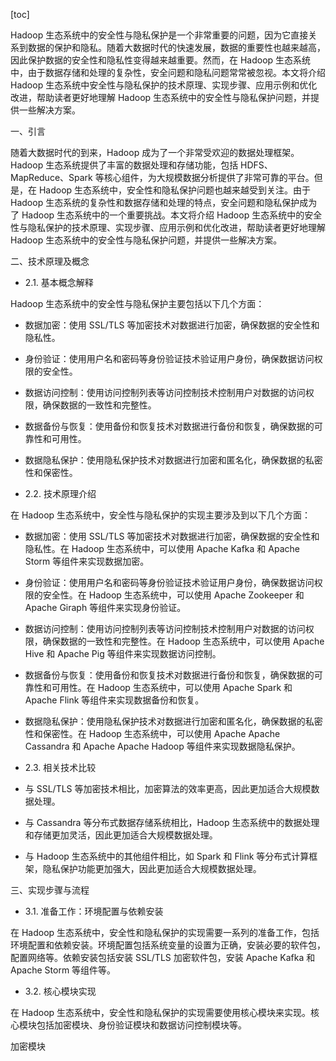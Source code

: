 
[toc]                    
                
                
Hadoop 生态系统中的安全性与隐私保护是一个非常重要的问题，因为它直接关系到数据的保护和隐私。随着大数据时代的快速发展，数据的重要性也越来越高，因此保护数据的安全性和隐私性变得越来越重要。然而，在 Hadoop 生态系统中，由于数据存储和处理的复杂性，安全问题和隐私问题常常被忽视。本文将介绍 Hadoop 生态系统中安全性与隐私保护的技术原理、实现步骤、应用示例和优化改进，帮助读者更好地理解 Hadoop 生态系统中的安全性与隐私保护问题，并提供一些解决方案。

一、引言

随着大数据时代的到来，Hadoop 成为了一个非常受欢迎的数据处理框架。Hadoop 生态系统提供了丰富的数据处理和存储功能，包括 HDFS、MapReduce、Spark 等核心组件，为大规模数据分析提供了非常可靠的平台。但是，在 Hadoop 生态系统中，安全性和隐私保护问题也越来越受到关注。由于 Hadoop 生态系统的复杂性和数据存储和处理的特点，安全问题和隐私保护成为了 Hadoop 生态系统中的一个重要挑战。本文将介绍 Hadoop 生态系统中的安全性与隐私保护的技术原理、实现步骤、应用示例和优化改进，帮助读者更好地理解 Hadoop 生态系统中的安全性与隐私保护问题，并提供一些解决方案。

二、技术原理及概念

- 2.1. 基本概念解释

Hadoop 生态系统中的安全性与隐私保护主要包括以下几个方面：

- 数据加密：使用 SSL/TLS 等加密技术对数据进行加密，确保数据的安全性和隐私性。
- 身份验证：使用用户名和密码等身份验证技术验证用户身份，确保数据访问权限的安全性。
- 数据访问控制：使用访问控制列表等访问控制技术控制用户对数据的访问权限，确保数据的一致性和完整性。
- 数据备份与恢复：使用备份和恢复技术对数据进行备份和恢复，确保数据的可靠性和可用性。
- 数据隐私保护：使用隐私保护技术对数据进行加密和匿名化，确保数据的私密性和保密性。

- 2.2. 技术原理介绍

在 Hadoop 生态系统中，安全性与隐私保护的实现主要涉及到以下几个方面：

- 数据加密：使用 SSL/TLS 等加密技术对数据进行加密，确保数据的安全性和隐私性。在 Hadoop 生态系统中，可以使用 Apache Kafka 和 Apache Storm 等组件来实现数据加密。
- 身份验证：使用用户名和密码等身份验证技术验证用户身份，确保数据访问权限的安全性。在 Hadoop 生态系统中，可以使用 Apache Zookeeper 和 Apache Giraph 等组件来实现身份验证。
- 数据访问控制：使用访问控制列表等访问控制技术控制用户对数据的访问权限，确保数据的一致性和完整性。在 Hadoop 生态系统中，可以使用 Apache Hive 和 Apache Pig 等组件来实现数据访问控制。
- 数据备份与恢复：使用备份和恢复技术对数据进行备份和恢复，确保数据的可靠性和可用性。在 Hadoop 生态系统中，可以使用 Apache Spark 和 Apache Flink 等组件来实现数据备份和恢复。
- 数据隐私保护：使用隐私保护技术对数据进行加密和匿名化，确保数据的私密性和保密性。在 Hadoop 生态系统中，可以使用 Apache Apache Cassandra 和 Apache Apache Hadoop 等组件来实现数据隐私保护。

- 2.3. 相关技术比较

- 与 SSL/TLS 等加密技术相比，加密算法的效率更高，因此更加适合大规模数据处理。
- 与 Cassandra 等分布式数据存储系统相比，Hadoop 生态系统中的数据处理和存储更加灵活，因此更加适合大规模数据处理。
- 与 Hadoop 生态系统中的其他组件相比，如 Spark 和 Flink 等分布式计算框架，隐私保护功能更加强大，因此更加适合大规模数据处理。

三、实现步骤与流程

- 3.1. 准备工作：环境配置与依赖安装

在 Hadoop 生态系统中，安全性和隐私保护的实现需要一系列的准备工作，包括环境配置和依赖安装。环境配置包括系统变量的设置为正确，安装必要的软件包，配置网络等。依赖安装包括安装 SSL/TLS 加密软件包，安装 Apache Kafka 和 Apache Storm 等组件等。

- 3.2. 核心模块实现

在 Hadoop 生态系统中，安全性和隐私保护的实现需要使用核心模块来实现。核心模块包括加密模块、身份验证模块和数据访问控制模块等。

加密模块

